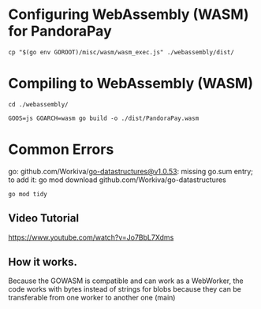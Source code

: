 # Configuring WebAssembly (WASM) for PandoraPay

```
cp "$(go env GOROOT)/misc/wasm/wasm_exec.js" ./webassembly/dist/
```

# Compiling to WebAssembly (WASM)

```
cd ./webassembly/
```

```
GOOS=js GOARCH=wasm go build -o ./dist/PandoraPay.wasm
```

# Common Errors

go: github.com/Workiva/go-datastructures@v1.0.53: missing go.sum entry; to add it:
go mod download github.com/Workiva/go-datastructures
```
go mod tidy
```

## Video Tutorial
https://www.youtube.com/watch?v=Jo7BbL7Xdms


## How it works.

Because the GOWASM is compatible and can work as a WebWorker, the code works with bytes instead of strings for blobs because they can be transferable from one worker to another one (main) 